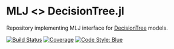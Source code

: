 # MLJ <> DecisionTree.jl

Repository implementing MLJ interface for 
[DecisionTree](https://github.com/bensadeghi/DecisionTree.jl) models.


[![Build Status](https://travis-ci.com/alan-turing-institute/MLJDecisionTreeInterface.jl.svg?branch=master)](https://travis-ci.com/github/alan-turing-institute/MLJDecisionTreeInterface.jl)
[![Coverage](https://coveralls.io/repos/github/alan-turing-institute/MLJDecisionTreeInterface.jl/badge.svg?branch=master)](http://codecov.io/github/alan-turing-institute/MLJDecisionTreeInterface.jl?branch=master)
[![Code Style: Blue](https://img.shields.io/badge/code%20style-blue-4495d1.svg)](https://github.com/invenia/BlueStyle)
